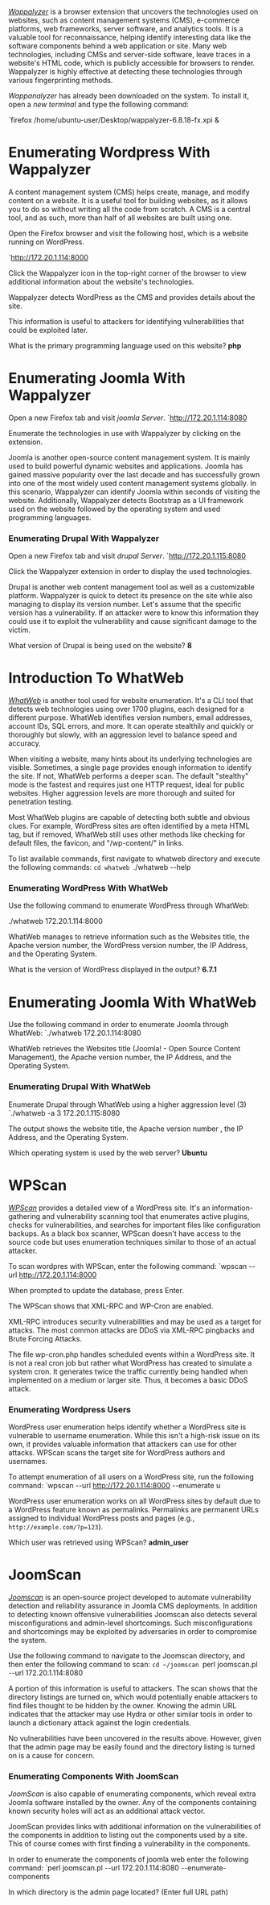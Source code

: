 [_Wappalyzer_](https://addons.mozilla.org/en-US/firefox/addon/wappalyzer/) is a browser extension that uncovers the technologies used on websites, such as content management systems (CMS), e-commerce platforms, web frameworks, server software, and analytics tools. It is a valuable tool for reconnaissance, helping identify interesting data like the software components behind a web application or site. Many web technologies, including CMSs and server-side software, leave traces in a website's HTML code, which is publicly accessible for browsers to render. Wappalyzer is highly effective at detecting these technologies through various fingerprinting methods.

_Wappanalyzer_ has already been downloaded on the system. To install it, open a _new terminal_ and type the following command:

`firefox /home/ubuntu-user/Desktop/wappalyzer-6.8.18-fx.xpi &
# Enumerating Wordpress With Wappalyzer

A content management system (CMS) helps create, manage, and modify content on a website. It is a useful tool for building websites, as it allows you to do so without writing all the code from scratch. A CMS is a central tool, and as such, more than half of all websites are built using one.

Open the Firefox browser and visit the following host, which is a website running on WordPress.

`http://172.20.1.114:8000

Click the Wappalyzer icon in the top-right corner of the browser to view additional information about the website's technologies.

Wappalyzer detects WordPress as the CMS and provides details about the site.

This information is useful to attackers for identifying vulnerabilities that could be exploited later.

What is the primary programming language used on this website? **php**
# Enumerating Joomla With Wappalyzer

Open a new Firefox tab and visit _joomla Server_.
`http://172.20.1.114:8080

Enumerate the technologies in use with Wappalyzer by clicking on the extension.

Joomla is another open-source content management system. It is mainly used to build powerful dynamic websites and applications. Joomla has gained massive popularity over the last decade and has successfully grown into one of the most widely used content management systems globally. In this scenario, Wappalyzer can identify Joomla within seconds of visiting the website. Additionally, Wappalyzer detects Bootstrap as a UI framework used on the website followed by the operating system and used programming languages.

### Enumerating Drupal With Wappalyzer

Open a new Firefox tab and visit _drupal Server_.
`http://172.20.1.115:8080

Click the Wappalyzer extension in order to display the used technologies.

Drupal is another web content management tool as well as a customizable platform. Wappalyzer is quick to detect its presence on the site while also managing to display its version number. Let's assume that the specific version has a vulnerability. If an attacker were to know this information they could use it to exploit the vulnerability and cause significant damage to the victim.

What version of Drupal is being used on the website? **8**
# Introduction To WhatWeb

[_WhatWeb_](https://github.com/urbanadventurer/WhatWeb) is another tool used for website enumeration. It's a CLI tool that detects web technologies using over 1700 plugins, each designed for a different purpose. WhatWeb identifies version numbers, email addresses, account IDs, SQL errors, and more. It can operate stealthily and quickly or thoroughly but slowly, with an aggression level to balance speed and accuracy.

When visiting a website, many hints about its underlying technologies are visible. Sometimes, a single page provides enough information to identify the site. If not, WhatWeb performs a deeper scan. The default "stealthy" mode is the fastest and requires just one HTTP request, ideal for public websites. Higher aggression levels are more thorough and suited for penetration testing.

Most WhatWeb plugins are capable of detecting both subtle and obvious clues. For example, WordPress sites are often identified by a meta HTML tag, but if removed, WhatWeb still uses other methods like checking for default files, the favicon, and "/wp-content/" in links.

To list available commands, first navigate to whatweb directory and execute the following commands:
`cd whatweb
`./whatweb --help
### Enumerating WordPress With WhatWeb

Use the following command to enumerate WordPress through WhatWeb:

./whatweb 172.20.1.114:8000

WhatWeb manages to retrieve information such as the Websites title, the Apache version number, the WordPress version number, the IP Address, and the Operating System.

What is the version of WordPress displayed in the output? **6.7.1**
# Enumerating Joomla With WhatWeb

Use the following command in order to enumerate Joomla through WhatWeb:
`./whatweb 172.20.1.114:8080

WhatWeb retrieves the Websites title (Joomla! - Open Source Content Management), the Apache version number, the IP Address, and the Operating System.
### Enumerating Drupal With WhatWeb

Enumerate Drupal through WhatWeb using a higher aggression level (3)
`./whatweb -a 3 172.20.1.115:8080

The output shows the website title, the Apache version number , the IP Address, and the Operating System.

Which operating system is used by the web server? **Ubuntu**
# WPScan

[_WPScan_](https://github.com/wpscanteam/wpscan) provides a detailed view of a WordPress site. It's an information-gathering and vulnerability scanning tool that enumerates active plugins, checks for vulnerabilities, and searches for important files like configuration backups. As a black box scanner, WPScan doesn't have access to the source code but uses enumeration techniques similar to those of an actual attacker.

To scan wordpres with WPScan, enter the following command:
`wpscan --url http://172.20.1.114:8000

When prompted to update the database, press Enter.

The WPScan shows that XML-RPC and WP-Cron are enabled.

XML-RPC introduces security vulnerabilities and may be used as a target for attacks. The most common attacks are DDoS via XML-RPC pingbacks and Brute Forcing Attacks.

The file wp-cron.php handles scheduled events within a WordPress site. It is not a real cron job but rather what WordPress has created to simulate a system cron. It generates twice the traffic currently being handled when implemented on a medium or larger site. Thus, it becomes a basic DDoS attack.
### Enumerating Wordpress Users

WordPress user enumeration helps identify whether a WordPress site is vulnerable to username enumeration. While this isn't a high-risk issue on its own, it provides valuable information that attackers can use for other attacks. WPScan scans the target site for WordPress authors and usernames.

To attempt enumeration of all users on a WordPress site, run the following command:
`wpscan --url http://172.20.1.114:8000 --enumerate u

WordPress user enumeration works on all WordPress sites by default due to a WordPress feature known as permalinks. Permalinks are permanent URLs assigned to individual WordPress posts and pages (e.g., `http://example.com/?p=123`).

Which user was retrieved using WPScan? **admin_user**
# JoomScan

[_Joomscan_](https://github.com/OWASP/joomscan) is an open-source project developed to automate vulnerability detection and reliability assurance in Joomla CMS deployments. In addition to detecting known offensive vulnerabilities Joomscan also detects several misconfigurations and admin-level shortcomings. Such misconfigurations and shortcomings may be exploited by adversaries in order to compromise the system.

Use the following command to navigate to the Joomscan directory, and then enter the following command to scan:
`cd ~/joomscan
`perl joomscan.pl --url 172.20.1.114:8080

A portion of this information is useful to attackers. The scan shows that the directory listings are turned on, which would potentially enable attackers to find files thought to be hidden by the owner. Knowing the admin URL indicates that the attacker may use Hydra or other similar tools in order to launch a dictionary attack against the login credentials.

No vulnerabilities have been uncovered in the results above. However, given that the admin page may be easily found and the directory listing is turned on is a cause for concern.
### Enumerating Components With JoomScan

_JoomScan_ is also capable of enumerating components, which reveal extra Joomla software installed by the owner. Any of the components containing known security holes will act as an additional attack vector.

JoomScan provides links with additional information on the vulnerabilities of the components in addition to listing out the components used by a site. This of course comes with first finding a vulnerability in the components.

In order to enumerate the components of joomla web enter the following command:
`perl joomscan.pl --url 172.20.1.114:8080 --enumerate-components



In which directory is the admin page located? (Enter full URL path)